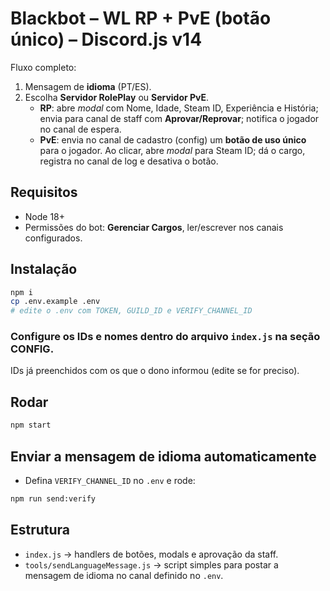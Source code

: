 # Blackbot – WL RP + PvE (botão único) – Discord.js v14

Fluxo completo:
1) Mensagem de **idioma** (PT/ES).
2) Escolha **Servidor RolePlay** ou **Servidor PvE**.
   - **RP**: abre *modal* com Nome, Idade, Steam ID, Experiência e História; envia para canal de staff com **Aprovar/Reprovar**; notifica o jogador no canal de espera.
   - **PvE**: envia no canal de cadastro (config) um **botão de uso único** para o jogador. Ao clicar, abre *modal* para Steam ID; dá o cargo, registra no canal de log e desativa o botão.

## Requisitos
- Node 18+
- Permissões do bot: **Gerenciar Cargos**, ler/escrever nos canais configurados.

## Instalação
```bash
npm i
cp .env.example .env
# edite o .env com TOKEN, GUILD_ID e VERIFY_CHANNEL_ID
```

### Configure os IDs e nomes dentro do arquivo `index.js` na seção CONFIG.
IDs já preenchidos com os que o dono informou (edite se for preciso).

## Rodar
```bash
npm start
```

## Enviar a mensagem de idioma automaticamente
- Defina `VERIFY_CHANNEL_ID` no `.env` e rode:
```bash
npm run send:verify
```

## Estrutura
- `index.js` → handlers de botões, modals e aprovação da staff.
- `tools/sendLanguageMessage.js` → script simples para postar a mensagem de idioma no canal definido no `.env`.
